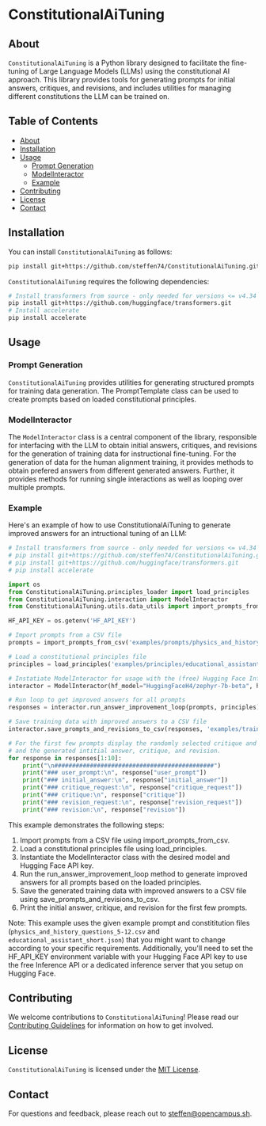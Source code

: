 # ConstitutionalAiTuning

## About

`ConstitutionalAiTuning` is a Python library designed to facilitate the fine-tuning of Large Language Models (LLMs) using the constitutional AI approach. This library provides tools for generating prompts for initial answers, critiques, and revisions, and includes utilities for managing different constitutions the LLM can be trained on.

## Table of Contents

- [About](#about)
- [Installation](#installation)
- [Usage](#usage)
  - [Prompt Generation](#prompt-generation)
  - [ModelInteractor](#modelinteractor)
  - [Example](#example)
- [Contributing](#contributing)
- [License](#license)
- [Contact](#contact)

## Installation

You can install `ConstitutionalAiTuning` as follows:

```bash
pip install git+https://github.com/steffen74/ConstitutionalAiTuning.git

```

`ConstitutionalAiTuning` requires the following dependencies:

```bash
# Install transformers from source - only needed for versions <= v4.34
pip install git+https://github.com/huggingface/transformers.git
# Install accelerate
pip install accelerate
```

## Usage

### Prompt Generation

`ConstitutionalAiTuning` provides utilities for generating structured prompts for training data generation. The PromptTemplate class can be used to create prompts based on loaded constitutional principles.

### ModelInteractor

The `ModelInteractor` class is a central component of the library, responsible for interfacing with the LLM to obtain initial answers, critiques, and revisions for the generation of training data for instructional fine-tuning. For the generation of data for the human alignment training, it provides methods to obtain prefered answers from different generated answers.
Further, it provides methods for running single interactions as well as looping over multiple prompts.

### Example

Here's an example of how to use ConstitutionalAiTuning to generate improved answers for an intructional tuning of an LLM:

```python
# Install transformers from source - only needed for versions <= v4.34
# pip install git+https://github.com/steffen74/ConstitutionalAiTuning.git
# pip install git+https://github.com/huggingface/transformers.git
# pip install accelerate

import os
from ConstitutionalAiTuning.principles_loader import load_principles
from ConstitutionalAiTuning.interaction import ModelInteractor
from ConstitutionalAiTuning.utils.data_utils import import_prompts_from_csv

HF_API_KEY = os.getenv('HF_API_KEY')

# Import prompts from a CSV file
prompts = import_prompts_from_csv('examples/prompts/physics_and_history_questions_5-12.csv')

# Load a constitutional principles file
principles = load_principles('examples/principles/educational_assistant_short.json')

# Instatiate ModelInteractor for usage with the (free) Hugging Face Inference API:
interactor = ModelInteractor(hf_model="HuggingFaceH4/zephyr-7b-beta", hf_api_key=HF_API_KEY)

# Run loop to get improved answers for all prompts
responses = interactor.run_answer_improvement_loop(prompts, principles)

# Save training data with improved answers to a CSV file
interactor.save_prompts_and_revisions_to_csv(responses, 'examples/training_data/educational_assistant_sft.csv')

# For the first few prompts display the randomly selected critique and revision pairs,
# and the generated intitial answer, critique, and revision.
for response in responses[1:10]:
    print("\n#############################################")
    print("### user_prompt:\n", response["user_prompt"])
    print("### initial_answer:\n", response["initial_answer"])
    print("### critique_request:\n", response["critique_request"])
    print("### critique:\n", response["critique"])
    print("### revision_request:\n", response["revision_request"])
    print("### revision:\n", response["revision"])
```

This example demonstrates the following steps:

1. Import prompts from a CSV file using import_prompts_from_csv.
2. Load a constitutional principles file using load_principles.
3. Instantiate the ModelInteractor class with the desired model and Hugging Face API key.
4. Run the run_answer_improvement_loop method to generate improved answers for all prompts based on the loaded principles.
5. Save the generated training data with improved answers to a CSV file using save_prompts_and_revisions_to_csv.
6. Print the initial answer, critique, and revision for the first few prompts.

Note: This example uses the given example prompt and constititution files (`physics_and_history_questions_5-12.csv` and `educational_assistant_short.json`) that you might want to change according to your specific requirements. Additionally, you'll need to set the HF_API_KEY environment variable with your Hugging Face API key to use the free Inference API or a dedicated inference server that you setup on Hugging Face.

## Contributing

We welcome contributions to `ConstitutionalAiTuning`! Please read our [Contributing Guidelines](CONTRIBUTING.md) for information on how to get involved.

## License

`ConstitutionalAiTuning` is licensed under the [MIT License](LICENSE).

## Contact

For questions and feedback, please reach out to [steffen@opencampus.sh](mailto:steffen@opencampus.sh).
